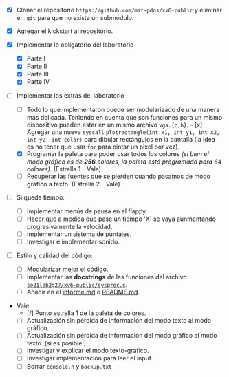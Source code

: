 - [x] Clonar el repositorio `https://github.com/mit-pdos/xv6-public` y eliminar el `.git` para que no exista un submódulo.

- [x] Agregar el kickstart al repositorio.

- [x] Implementar lo obligatorio del laboratorio

  - [x] Parte I
  - [x] Parte II
  - [x] Parte III
  - [x] Parte IV

- [ ] Implementar los extras del laboratorio

  - [ ] Todo lo que implementaron puede ser modularizado de una manera más delicada. Teniendo en cuenta que son funciones para un mismo dispositivo pueden estar en un mismo archivo `vga.{c,h}`.  - [x] Agregar una nueva `syscall` `plotrectangle(int x1, int y1, int x2, int y2, int color)` para dibujar rectángulos en la pantalla (la idea es no tener que usar `for` para pintar un pixel por vez).
  - [x] Programar la paleta para poder usar todos los colores *(si bien el modo gráfico es de **256** colores, la paleta está programada para 64 colores)*. (Estrella 1 - Vale)
  - [ ] Recuperar las fuentes que se pierden cuando pasamos de modo gráfico a texto. (Estrella 2 - Vale)

- [ ] Si queda tiempo:

  - [ ] Implementar menús de pausa en el flappy.
  - [ ] Hacer que a medida que pase un tiempo 'X' se vaya aunmentando progresivamente la velocidad.
  - [ ] Implementar un sistema de puntajes.
  - [ ] Investigar e implementar sonido.

- [ ] Estilo y calidad del código:
  - [ ] Modularizar mejor el código.
  - [ ] Implementar las **docstrings** de las funciones del archivo [`so21lab2g27/xv6-public/sysproc.c`](so21lab2g27/xv6-public/sysproc.c).
  - [ ] Añadir en el [informe.md](so21lab2g27/informe.md) o [README.md](so21lab2g27/README.md).

- Vale:
  - [/] Punto estrella 1 de la paleta de colores.
  - [ ] Actualización sin pérdida de información del modo texto al modo gráfico.
  - [ ] Actualización sin pérdida de información del modo gráfico al modo texto. (si es posible!)
  - [ ] Investigar y explicar el modo texto-gráfico.
  - [ ] Investigar implementación para leer el input.
  - [ ] Borrar `console.h` y `backup.txt`